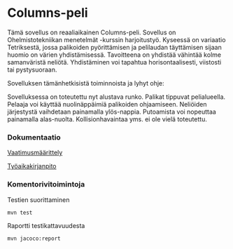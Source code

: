 # Columns-peli

Tämä sovellus on reaaliaikainen Columns-peli. Sovellus on Ohelmistotekniikan menetelmät -kurssin harjoitustyö. Kyseessä on variaatio Tetriksestä, jossa palikoiden pyörittämisen ja pelilaudan täyttämisen sijaan huomio on värien yhdistämisessä. Tavoitteena on yhdistää vähintää kolme samanväristä neliötä. Yhdistäminen voi tapahtua horisontaalisesti, viistosti tai pystysuoraan. 

Sovelluksen tämänhetkisistä toiminnoista ja lyhyt ohje:

Sovelluksessa on toteutettu nyt alustava runko. Palikat tippuvat pelialueella. Pelaaja voi käyttää nuolinäppäimiä palikoiden ohjaamiseen. Neliöiden järjestystä vaihdetaan painamalla ylös-nappia. Putoamista voi nopeuttaa painamalla alas-nuolta. Kollisionhavaintaa yms. ei ole vielä toteutettu.

### Dokumentaatio

[Vaatimusmäärittely](https://github.com/anketola/ot-harjoitustyo/blob/master/dokumentaatio/vaatimusmaarittely.md)

[Työaikakirjanpito](https://github.com/anketola/ot-harjoitustyo/blob/master/dokumentaatio/tuntikirjanpito.md)

### Komentorivitoimintoja

Testien suorittaminen

```
mvn test
```

Raportti testikattavuudesta

```
mvn jacoco:report
```
